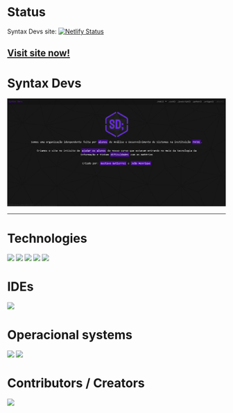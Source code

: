 # Status
Syntax Devs site: [![Netlify Status](https://api.netlify.com/api/v1/badges/b86ba561-d570-4c9d-a72e-f791c67a63b1/deploy-status)](https://app.netlify.com/sites/syntaxdev/deploys)

## [Visit site now!](https://syntaxdev.netlify.app)

# Syntax Devs
<img src="https://github.com/Syntax-Developers/.github/blob/main/Screenshot_1.png?raw=true">

---


# Technologies

<p>
  <img src="https://img.shields.io/badge/Bootstrap-563D7C?style=for-the-badge&logo=bootstrap&logoColor=white">
  <img src="https://img.shields.io/badge/HTML5-E34F26?style=for-the-badge&logo=html5&logoColor=white">
  <img src="https://img.shields.io/badge/CSS3-1572B6?style=for-the-badge&logo=css3&logoColor=white">
  <img src="https://img.shields.io/badge/JavaScript-323330?style=for-the-badge&logo=javascript&logoColor=F7DF1E">
  <img src="https://img.shields.io/badge/PHP-777BB4?style=for-the-badge&logo=php&logoColor=white">
</p>

# IDEs

<p>
  <img src="https://img.shields.io/badge/VSCode-0078D4?style=for-the-badge&logo=visual%20studio%20code&logoColor=white">
</p>

# Operacional systems

<p>
  <img src="https://img.shields.io/badge/Ubuntu-E95420?style=for-the-badge&logo=ubuntu&logoColor=white">
  <img src="https://img.shields.io/badge/Windows-0078D6?style=for-the-badge&logo=windows&logoColor=white">
</p>

# Contributors / Creators

<a src="https://github.com/Gustavo2022003"><img style="width: 80px;" src="https://avatars.githubusercontent.com/u/54781049?v=4"></a>
